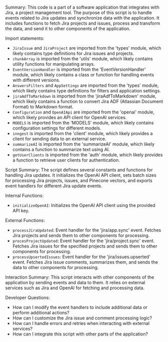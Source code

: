 Summary:
This code is a part of a software application that integrates with Jira, a project management tool. The purpose of this script is to handle events related to Jira updates and synchronize data with the application. It includes functions to fetch Jira projects and issues, process and transform the data, and send it to other components of the application.

Import statements:
- `JiraIssue` and `JiraProject` are imported from the 'types' module, which likely contains type definitions for Jira issues and projects.
- `chunkArray` is imported from the 'utils' module, which likely contains utility functions for manipulating arrays.
- `EventVersionHandler` is imported from the 'EventVersionHandler' module, which likely contains a class or function for handling events with different versions.
- `AnswersFilters` and `AppSettings` are imported from the 'types' module, which likely contains type definitions for filters and application settings.
- `jiraAdfToMarkdown` is imported from the 'jiraAdfToMarkdown' module, which likely contains a function to convert Jira ADF (Atlassian Document Format) to Markdown format.
- `Configuration` and `OpenAIApi` are imported from the 'openai' module, which likely provides an API client for OpenAI services.
- `MODELS` is imported from the 'MODELS' module, which likely contains configuration settings for different models.
- `inngest` is imported from the 'client' module, which likely provides a client for sending data to an external service.
- `summarizeAI` is imported from the 'summarizeAI' module, which likely contains a function to summarize text using AI.
- `getUserClients` is imported from the 'auth' module, which likely provides a function to retrieve user clients for authentication.

Script Summary:
The script defines several constants and functions for handling Jira updates. It initializes the OpenAI API client, sets batch sizes for processing Jira projects, issues, and Pinecone vectors, and exports event handlers for different Jira update events.

Internal Functions:
- `initializeOpenAI`: Initializes the OpenAI API client using the provided API key.

External Functions:
- `processJiraUpdated`: Event handler for the 'jira/app.sync' event. Fetches Jira projects and sends them to other components for processing.
- `procesProjectUpdated`: Event handler for the 'jira/project.sync' event. Fetches Jira issues for the specified projects and sends them to other components for processing.
- `processUpsertedIssues`: Event handler for the 'jira/issues.upserted' event. Fetches Jira issue comments, summarizes them, and sends the data to other components for processing.

Interaction Summary:
This script interacts with other components of the application by sending events and data to them. It relies on external services such as Jira and OpenAI for fetching and processing data.

Developer Questions:
- How can I modify the event handlers to include additional data or perform additional actions?
- How can I customize the Jira issue and comment processing logic?
- How can I handle errors and retries when interacting with external services?
- How can I integrate this script with other parts of the application?
